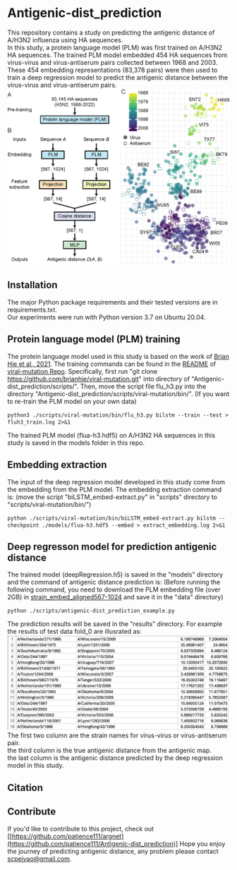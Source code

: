# Antigenic-dist_prediction
This repository contains a study on predicting the antigenic distance of A/H3N2 influenza using HA sequences.<br>
In this study, a protein language model (PLM) was first trained on A/H3N2 HA sequences. The trained PLM model embedded 454 HA sequences from virus-virus and virus-antiserum pairs collected between 1968 and 2003. These 454 embedding representations (83,378 pairs) were then used to train a deep regression model to predict the antigenic distance between the virus-virus and virus-antiserum pairs.
![alt text](https://github.com/patience111/Antigenic-dist_prediction/blob/main/pics/image-abstract.png)</br>

Installation
------------
The major Python package requirements and their tested versions are in requirements.txt.</br>
Our experiments were run with Python version 3.7 on Ubuntu 20.04.

Protein language model (PLM) training
------------
The protein language model used in this study is based on the work of [Brian Hie et al., 2021](https://www.science.org/doi/10.1126/science.abd7331). The training commands can be found in the [README](https://github.com/brianhie/viral-mutation/blob/master/README.md) of [viral-mutation Repo](https://github.com/brianhie/viral-mutation/tree/master). 
Specifically, first run "git clone https://github.com/brianhie/viral-mutation.git" into directory of "Antigenic-dist_prediction/scripts/". Then, move the script file flu_h3.py into the directory "Antigenic-dist_prediction/scripts/viral-mutation/bin/". (If you want to re-train the PLM model on your own data)

``` 
python3 ./scripts/viral-mutation/bin/flu_h3.py bilstm --train --test > fluh3_train.log 2>&1
```
The trained PLM model (flua-h3.hdf5) on A/H3N2 HA sequences in this study is saved in the models folder in this repo.

Embedding extraction 
------------
The input of the deep regression model developed in this study come from the embedding from the PLM model. The embeddng extraction command is:
(move the script "biLSTM_embed-extract.py" in "scripts" directory to "scripts/viral-mutation/bin/")
``` 
python ./scripts/viral-mutation/bin/biLSTM_embed-extract.py bilstm --checkpoint ./models/flua-h3.hdf5 --embed > extract_embedding.log 2>&1

```
Deep regresson model for prediction antigenic distance 
------------
The trained model (deepRegression.h5) is saved in the "models" directory and the command of antigenic distance prediction is:
(Before running the following command, you need to download the PLM embedding file (over 2GB) in [strain_embed_aligned567-1024](https://drive.google.com/file/d/1JtxSO6kZfOS_WxGDwQgTEF_rDuVxjseR/view?usp=drive_link) and save it in the "data" directory)
``` 
python ./scripts/antigenic-dist_prediction_example.py
```
The prediction results will be saved in the "results" directory. For example the results of test data fold_0 are illusrated as:
![alt text](https://github.com/patience111/Antigenic-dist_prediction/blob/main/pics/prediction_fold-0.png)
The first two column are the strain names for virus-virus or virus-antiserum pair.</br>
the third column is the true antigenic distance from the antigenic map.</br>
the last column is the antigenic distance predicted by the deep regression model in this study.

Citation
------------

Contribute
------------
If you'd like to contribute to this project, check out [[https://github.com/patience111/argnet](https://github.com/patience111/Antigenic-dist_prediction)]
Hope you enjoy the journey of predicting antigenic distance, any problem please contact scpeiyao@gmail.com.



